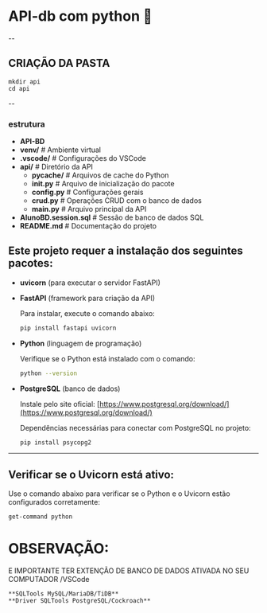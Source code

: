 
# API-db com python  🐍
--

## CRIAÇÃO DA PASTA
    mkdir api 
    cd api 
-- 
### estrutura

- **API-BD**
- **venv/**                     # Ambiente virtual
- **.vscode/**                  # Configurações do VSCode
- **api/**                      # Diretório da API
  - **__pycache__/**            # Arquivos de cache do Python
  - **__init__.py**             # Arquivo de inicialização do pacote
  - **config.py**               # Configurações gerais
  - **crud.py**                 # Operações CRUD com o banco de dados
  - **main.py**                 # Arquivo principal da API
- **AlunoBD.session.sql**       # Sessão de banco de dados SQL
- **README.md**                 # Documentação do projeto


## Este projeto requer a instalação dos seguintes pacotes:

- **uvicorn** (para executar o servidor FastAPI)
- **FastAPI** (framework para criação da API)

    Para instalar, execute o comando abaixo:

    ```bash
    pip install fastapi uvicorn
    ```

- **Python** (linguagem de programação)

    Verifique se o Python está instalado com o comando:

    ```bash
    python --version
    ```

- **PostgreSQL** (banco de dados)

    Instale pelo site oficial: [https://www.postgresql.org/download/](https://www.postgresql.org/download/)

    Dependências necessárias para conectar com PostgreSQL no projeto:

    ```bash
    pip install psycopg2
    ```

---

## Verificar se o Uvicorn está ativo:

Use o comando abaixo para verificar se o Python e o Uvicorn estão configurados corretamente:

```bash
get-command python
```

# OBSERVAÇÃO:  
E IMPORTANTE TER EXTENÇÃO DE BANCO DE DADOS ATIVADA NO SEU COMPUTADOR /VSCode 

    **SQLTools MySQL/MariaDB/TiDB**
    **Driver SQLTools PostgreSQL/Cockroach**
